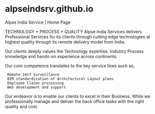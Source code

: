 # alpseindsrv.github.io
Alpse India Service | Home Page

TECHNOLOGY * PROCESS * QUALITY
Alpse India Services delivers Professional Services for its clients through cutting edge technologies at highest quality through its remote delivery model from India.

Our clients deeply values the Technology expertise, Industry Process knowledge and hands-on experience across continents.

Our core competence translates to the key service lines such as;

     Remote 24x7 Surveillance
     BIM standardization of Architectural Layout plans
     Employee Claims processing
     Web development and support

Our endeavor is to enable our clients to excel in their Business. While we professionally manage and deliver the back office tasks with the right quality  and cost.
